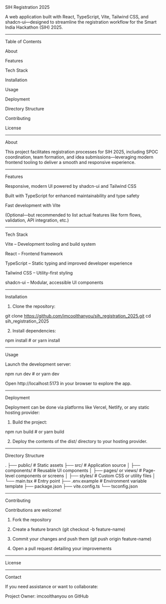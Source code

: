 SIH Registration 2025

A web application built with React, TypeScript, Vite, Tailwind CSS, and shadcn-ui—designed to streamline the registration workflow for the Smart India Hackathon (SIH) 2025.


---

Table of Contents

About

Features

Tech Stack

Installation

Usage

Deployment

Directory Structure

Contributing

License



---

About

This project facilitates registration processes for SIH 2025, including SPOC coordination, team formation, and idea submissions—leveraging modern frontend tooling to deliver a smooth and responsive experience.


---

Features

Responsive, modern UI powered by shadcn-ui and Tailwind CSS

Built with TypeScript for enhanced maintainability and type safety

Fast development with Vite

(Optional—but recommended to list actual features like form flows, validation, API integration, etc.)



---

Tech Stack

Vite – Development tooling and build system

React – Frontend framework

TypeScript – Static typing and improved developer experience

Tailwind CSS – Utility-first styling

shadcn-ui – Modular, accessible UI components



---

Installation

1. Clone the repository:

git clone https://github.com/imcoolthanyou/sih_registration_2025.git
cd sih_registration_2025


2. Install dependencies:

npm install     # or yarn install




---

Usage

Launch the development server:

npm run dev     # or yarn dev

Open http://localhost:5173 in your browser to explore the app.


---

Deployment

Deployment can be done via platforms like Vercel, Netlify, or any static hosting provider:

1. Build the project:

npm run build   # or yarn build


2. Deploy the contents of the dist/ directory to your hosting provider.




---

Directory Structure

.
├── public/                # Static assets
├── src/                   # Application source
│   ├── components/        # Reusable UI components
│   ├── pages/ or views/   # Page-level components or screens
│   ├── styles/            # Custom CSS or utility files
│   └── main.tsx           # Entry point
├── .env.example           # Environment variable template
├── package.json
├── vite.config.ts
└── tsconfig.json




---

Contributing

Contributions are welcome!

1. Fork the repository


2. Create a feature branch (git checkout -b feature-name)


3. Commit your changes and push them (git push origin feature-name)


4. Open a pull request detailing your improvements




---

License

---

Contact

If you need assistance or want to collaborate:

Project Owner: imcoolthanyou on GitHub





